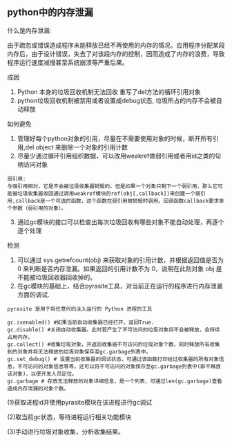 ## python中的内存泄漏

什么是内存泄漏:

由于疏忽或错误造成程序未能释放已经不再使用的内存的情况。应用程序分配某段内存后，由于设计错误，失去了对该段内存的控制，因而造成了内存的浪费，导致程序运行速度减慢甚至系统崩溃等严重后果。

成因
1.	Python 本身的垃圾回收机制无法回收 重写了del方法的循环引用对象
2.	python垃圾回收机制被禁用或者设置成debug状态, 垃圾所占的内存不会被自动释放

如何避免

1.   管理好每个python对象的引用，尽量在不需要使用对象的时候，断开所有引用,del object 来删除一个对象的引用计数  
2.   尽量少通过循环引用组织数据，可以改用weakref做弱引用或者用id之类的句柄访问对象

```
弱引用:
与强引用相对，它是不会被垃圾收集器销毁的，但是如果一个对象只剩下一个弱引用，那么它可能被垃圾收集器收回通过调用weakref模块的ref(obj[,callback])来创建一个弱引用,callback是一个可选的函数，这个函数在弱引用被销毁时调用。回调函数callback要求单个参数（弱引用的对象）。
```

3.	通过gc模块的接口可以检查出每次垃圾回收有哪些对象不能自动处理，再逐个逐个处理

检测
1.	可以通过 sys.getrefcount(obj) 来获取对象的引用计数，并根据返回值是否为 0 来判断是否内存泄漏。如果返回的引用计数不为 0，说明在此刻对象 obj 是不能被垃圾回收器回收掉的。
2.	在gc模块的基础上，结合pyrasite工具，对当前正在运行的程序进行内存泄漏方面的调试.
   
`pyrasite 是用于将任意代码注入运行的 Python 进程的工具`

```
gc.isenabled() #如果当前自动收集器已经打开，返回True.  
gc.disable() #关闭自动收集器。此时若产生了不可访问的垃圾对象将不会被释放，会持续占用内存。 
gc.collect() #收集垃圾对象，并返回收集器不可访问的垃圾对象个数，同时释放所有收集到的对象并将无法释放的垃圾对象保存至gc.garbage列表中。 
gc.set_debug() # 设置当前收集器的调试状态，可通过该函数打印经过收集器的所有对象信息，不可访问的对象信息等等，还可以将不可访问的对象保存至gc.garbage列表中(即不释放该对象)，以便开发人员定位。 
gc.garbage # 存放无法释放的对象详细信息，是一个列表，可通过len(gc.garbage)查看造成内存泄漏的对象个数。
```

(1)获取进程id并使用pyrasite模块在该进程进行gc调试

(2)取当前gc状态，等待进程运行相关功能模块

(3)手动进行垃圾对象收集，分析收集结果。

